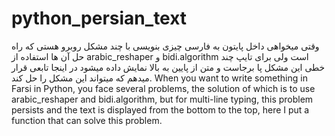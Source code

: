 # python_persian_text
وقتی میخواهی داخل پایتون به فارسی چیزی بنویسی با چند مشکل روبرو هستی که راه حل آن ها استفاده از arabic_reshaper و bidi.algorithm است ولی برای تایپ چند خطی این مشکل پا برجاست و متن از پایین به بالا نمایش داده میشود در اینجا تابعی قرار میدهم که میتواند این مشکل را حل کند.
When you want to write something in Farsi in Python, you face several problems, the solution of which is to use arabic_reshaper and bidi.algorithm, but for multi-line typing, this problem persists and the text is displayed from the bottom to the top, here I put a function that can solve this problem.

